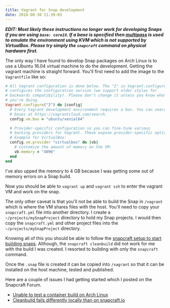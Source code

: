 ```yaml
---
title: Vagrant for Snap development
date: 2018-08-30 11:39:03
---
```


***EDIT: Most likely these instructions no longer work for developing Snaps if you are using `base: core18`. If a base is specified then [multipass](https://github.com/CanonicalLtd/multipass) is used to emulate the environment using KVM which is not supported by VirtualBox. Please try simply the `snapcraft` command on physical hardware first.***

The only way I have found to develop Snap packages on Arch Linux is to use a Ubuntu 16.04 virtual machine to do the development. Getting the vagrant machine is straight forward. You'll first need to add the image to the `Vagrantfile` like so:

``` ruby
# All Vagrant configuration is done below. The "2" in Vagrant.configure
# configures the configuration version (we support older styles for
# backwards compatibility). Please don't change it unless you know what
# you're doing.
Vagrant.configure("2") do |config|
  # Every Vagrant development environment requires a box. You can search for
  # boxes at https://vagrantcloud.com/search.
  config.vm.box = "ubuntu/xenial64"

  # Provider-specific configuration so you can fine-tune various
  # backing providers for Vagrant. These expose provider-specific options.
  # Example for VirtualBox:
  config.vm.provider "virtualbox" do |vb|
    # Customize the amount of memory on the VM:
    vb.memory = "4096"
  end
end
```

I've also upped the memory to 4 GB because I was getting some out of memory errors on a Snap build.

Now you should be able to `vagrant up` and `vagrant ssh` to enter the vagrant VM and work on the snap.

The only other caveat is that you'll not be able to build the Snap in `/vagrant` which is where the VM shares files with the host. You'll need to copy your `snapcraft.yml` file into another directory. I create a `~/projects/mySnapProject` directory to hold my Snap projects. I would then copy the `snapcraft.yml` and other project files into the `~/projects/mySnapProject` directory.

Knowing all of this you should be able to follow the [snapcraft setup to start building snaps](https://docs.snapcraft.io/build-snaps/get-started-snapcraft). Although, the `snapcraft cleanbuild` did not work for me with the build I was created. I resorted to building with only the `snapcraft` command.

Once the `.snap` file is created it can be copied into `/vagrant` so that it can be installed on the host machine, tested and published.

Here are a couple of issues I had getting started which I posted on the Snapcraft Forum.

- [Unable to test a container build on Arch Linux](https://forum.snapcraft.io/t/unable-to-test-a-container-build-on-arch-linux/6404?u=dmp1ce)
- [Cleanbuild fails differently locally than on snapcraft.io](https://forum.snapcraft.io/t/cleanbuild-fails-differently-locally-than-on-snapcraft-io/7048?u=dmp1ce)
